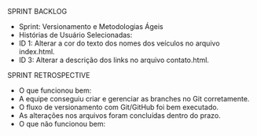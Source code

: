 
SPRINT BACKLOG
- Sprint: Versionamento e Metodologias Ágeis
- Histórias de Usuário Selecionadas:
- ID 1: Alterar a cor do texto dos nomes dos veículos no arquivo index.html.
- ID 3: Alterar a descrição dos links no arquivo contato.html.

SPRINT RETROSPECTIVE
- O que funcionou bem:
- A equipe conseguiu criar e gerenciar as branches no Git corretamente.
- O fluxo de versionamento com Git/GitHub foi bem executado.
- As alterações nos arquivos foram concluídas dentro do prazo.
- O que não funcionou bem:
